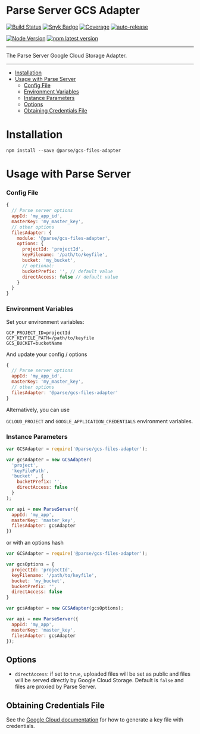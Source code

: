 # Parse Server GCS Adapter <!-- omit in toc -->

[![Build Status](https://github.com/parse-community/parse-server-gcs-adapter/workflows/ci/badge.svg?branch=main)](https://github.com/parse-community/parse-server-gcs-adapter/actions?query=workflow%3Aci+branch%3Amain)
[![Snyk Badge](https://snyk.io/test/github/parse-community/parse-server-gcs-adapter/badge.svg)](https://snyk.io/test/github/parse-community/parse-server-gcs-adapter)
[![Coverage](https://img.shields.io/codecov/c/github/parse-community/parse-server-gcs-adapter/main.svg)](https://codecov.io/github/parse-community/parse-server-gcs-adapter?branch=main)
[![auto-release](https://img.shields.io/badge/%F0%9F%9A%80-auto--release-9e34eb.svg)](https://github.com/parse-community/parse-server-gcs-adapter/releases)

[![Node Version](https://img.shields.io/badge/nodejs-18,_20,_22-green.svg?logo=node.js&style=flat)](https://nodejs.org)
[![npm latest version](https://img.shields.io/npm/v/@parse/gcs-files-adapter.svg)](https://www.npmjs.com/package/@parse/gcs-files-adapter)

---

The Parse Server Google Cloud Storage Adapter.

---


- [Installation](#installation)
- [Usage with Parse Server](#usage-with-parse-server)
    - [Config File](#config-file)
    - [Environment Variables](#environment-variables)
    - [Instance Parameters](#instance-parameters)
  - [Options](#options)
  - [Obtaining Credentials File](#obtaining-credentials-file)

# Installation

`npm install --save @parse/gcs-files-adapter`

# Usage with Parse Server

### Config File

```js
{
  // Parse server options
  appId: 'my_app_id',
  masterKey: 'my_master_key',
  // other options
  filesAdapter: {
    module: '@parse/gcs-files-adapter',
    options: {
      projectId: 'projectId',
      keyFilename: '/path/to/keyfile',
      bucket: 'my_bucket',
      // optional:
      bucketPrefix: '', // default value
      directAccess: false // default value
    } 
  }
}
```

### Environment Variables

Set your environment variables:

```
GCP_PROJECT_ID=projectId
GCP_KEYFILE_PATH=/path/to/keyfile
GCS_BUCKET=bucketName
```

And update your config / options

```js
{
  // Parse server options
  appId: 'my_app_id',
  masterKey: 'my_master_key',
  // other options
  filesAdapter: '@parse/gcs-files-adapter'
}
```

Alternatively, you can use

`GCLOUD_PROJECT` and `GOOGLE_APPLICATION_CREDENTIALS` environment variables.


### Instance Parameters

```js
var GCSAdapter = require('@parse/gcs-files-adapter');

var gcsAdapter = new GCSAdapter(
  'project', 
  'keyFilePath', 
  'bucket' , {
    bucketPrefix: '',
    directAccess: false
  }
);

var api = new ParseServer({
  appId: 'my_app',
  masterKey: 'master_key',
  filesAdapter: gcsAdapter
})
```

or with an options hash

```js
var GCSAdapter = require('@parse/gcs-files-adapter');

var gcsOptions = {
  projectId: 'projectId',
  keyFilename: '/path/to/keyfile',
  bucket: 'my_bucket',
  bucketPrefix: '',
  directAccess: false
}

var gcsAdapter = new GCSAdapter(gcsOptions);

var api = new ParseServer({
  appId: 'my_app',
  masterKey: 'master_key',
  filesAdapter: gcsAdapter
});
```

## Options

- `directAccess`: if set to `true`, uploaded files will be set as public and files will be served directly by Google Cloud Storage. Default is `false` and files are proxied by Parse Server.

## Obtaining Credentials File

See the [Google Cloud documentation](https://cloud.google.com/docs/authentication/production#obtaining_and_providing_service_account_credentials_manually) for how to generate a key file with credentials.

